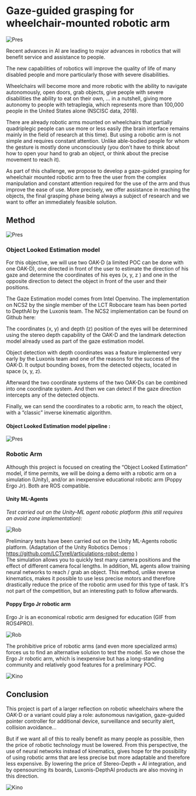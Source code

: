 # Gaze-guided grasping for wheelchair-mounted robotic arm

![Pres](Utils/WMRA_pres.jpg)

Recent advances in AI are leading to major advances in robotics that will benefit service and assistance to people.

The new capabilities of robotics will improve the quality of life of many disabled people and more particularly those with severe disabilities.

Wheelchairs will become more and more robotic with the ability to navigate autonomously, open doors, grab objects, give people with severe disabilities the ability to eat on their own, ... in a nutshell, giving more autonomy to people with tetraplegia, which represents more than 100,000 people in the United States alone (NSCISC data, 2018).

There are already robotic arms mounted on wheelchairs that partially quadriplegic people can use more or less easily (the brain interface remains mainly in the field of research at this time). But using a robotic arm is not simple and requires constant attention. Unlike able-bodied people for whom the gesture is mostly done unconsciously (you don't have to think about how to open your hand to grab an object, or think about the precise movement to reach it).

As part of this challenge, we propose to develop a gaze-guided grasping for wheelchair mounted robotic arm to free the user from the complex manipulation and constant attention required for the use of the arm and thus improve the ease of use. More precisely, we offer assistance in reaching the objects, the final grasping phase being always a subject of research and we want to offer an immediately feasible solution.

## Method  

![Pres](Utils/WMR-arm.jpeg)

### Object Looked Estimation model  

For this objective, we will use two OAK-D (a limited POC can be done with one OAK-D), one directed in front of the user to estimate the direction of his gaze and determine the coordinates of his eyes (x, y, z ) and one in the opposite direction to detect the object in front of the user and their positions.

The Gaze Estimation model comes from Intel Openvino. The implementation on NCS2 by the single member of the LCT Robocare team has been ported to DepthAI by the Luxonis team. The NCS2 implementation can be found on Github here:  
<link rel="https://github.com/LCTyrell/Gaze_estimation" href="https://github.com/LCTyrell/Gaze_estimation">

The coordinates (x, y) and depth (z) position of the eyes will be determined using the stereo depth capability of the OAK-D and the landmark detection model already used as part of the gaze estimation model.

Object detection with depth coordinates was a feature implemented very early by the Luxonis team and one of the reasons for the success of the OAK-D. It output bounding boxes, from the detected objects, located in space (x, y, z).

Afterward the two coordinate systems of the two OAK-Ds can be combined into one coordinate system. And then we can detect if the gaze direction intercepts any of the detected objects.

Finally, we can send the coordinates to a robotic arm, to reach the object, with a “classic” inverse kinematic algorithm.

#### Object Looked Estimation model pipeline :
![Pres](Utils/WMRA_diag.jpeg)

### Robotic Arm

Although this project is focused on creating the “Object Looked Estimation” model, if time permits, we will be doing a demo with a robotic arm on a simulation (Unity), and/or an inexpensive educational robotic arm (Poppy Ergo Jr). Both are ROS compatible.

#### Unity ML-Agents
*Test carried out on the Unity-ML agent robotic platform (this still requires an avoid zone implementation):*  

![Rob](Utils/WMArm.gif )

Preliminary tests have been carried out on the Unity ML-Agents robotic platform. (Adaptation of the Unity Robotics Demos : https://github.com/LCTyrell/articulations-robot-demo )  
The simulation allows you to quickly test many camera positions and the effect of different camera focal lengths.
In addition, ML agents allow training neural networks to reach / grab an object. This method, unlike reverse kinematics, makes it possible to use less precise motors and therefore drastically reduce the price of the robotic arm used for this type of task.
It's not part of the competition, but an interesting path to follow afterwards.

#### Poppy Ergo Jr robotic arm
Ergo Jr is an economical robotic arm designed for education (GIF from ROS4PRO).

![Rob](Utils/MoveIt.gif )

The prohibitive price of robotic arms (and even more specialized arms) forces us to find an alternative solution to test the model. So we chose the Ergo Jr robotic arm, which is inexpensive but has a long-standing community and relatively good features for a preliminary POC.

![Kino](Utils/price.png )

## Conclusion

This project is part of a larger reflection on robotic wheelchairs where the OAK-D or a variant could play a role: autonomous navigation, gaze-guided pointer controller for additional device, surveillance and security alert, collision avoidance...  

But if we want all of this to really benefit as many people as possible, then the price of robotic technology must be lowered. From this perspective, the use of neural networks instead of kinematics, gives hope for the possibility of using robotic arms that are less precise but more adaptable and therefore less expensive. By lowering the price of Stereo-Depth + AI integration, and by opensourcing its boards, Luxonis-DepthAI products are also moving in this direction.

![Kino](Utils/kinova-WMRA.jpeg )
